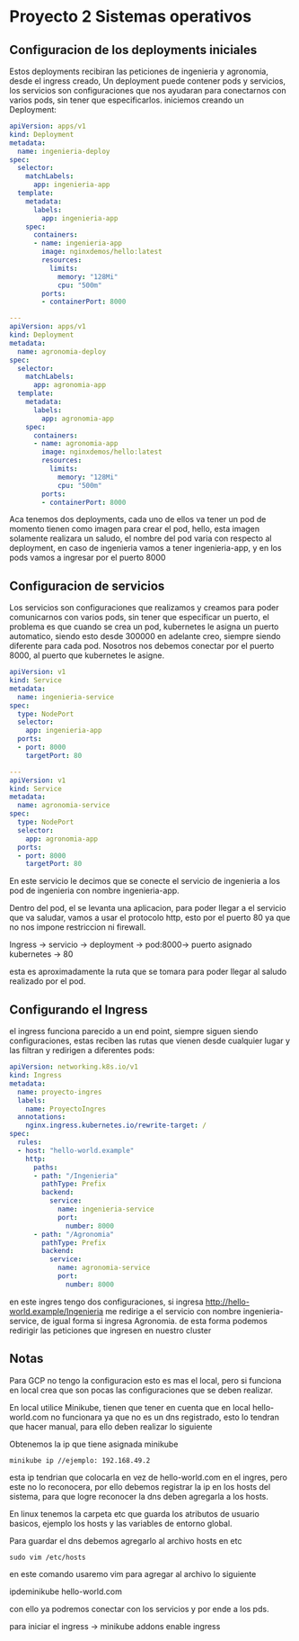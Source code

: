 # Proyecto 2 Sistemas operativos

## Configuracion de los deployments iniciales
Estos deployments recibiran las peticiones de ingenieria y agronomia, desde el ingress creado,
Un deployment puede contener pods y servicios, los servicios son configuraciones que nos ayudaran para conectarnos con varios pods, sin tener que especificarlos.
iniciemos creando un Deployment:
```yaml
apiVersion: apps/v1
kind: Deployment
metadata:
  name: ingenieria-deploy
spec:
  selector:
    matchLabels:
      app: ingenieria-app
  template:
    metadata:
      labels:
        app: ingenieria-app
    spec:
      containers:
      - name: ingenieria-app
        image: nginxdemos/hello:latest
        resources:
          limits:
            memory: "128Mi"
            cpu: "500m"
        ports:
        - containerPort: 8000

---
apiVersion: apps/v1
kind: Deployment
metadata:
  name: agronomia-deploy
spec:
  selector:
    matchLabels:
      app: agronomia-app
  template:
    metadata:
      labels:
        app: agronomia-app
    spec:
      containers:
      - name: agronomia-app
        image: nginxdemos/hello:latest
        resources:
          limits:
            memory: "128Mi"
            cpu: "500m"
        ports:
        - containerPort: 8000
```
Aca tenemos dos deployments, cada uno de ellos va tener un pod de momento tienen como imagen para crear el pod, hello, esta imagen solamente realizara un saludo, el nombre del pod varia con respecto al deployment, en caso de ingenieria vamos a tener ingenieria-app, y en los pods vamos a ingresar por el puerto 8000

## Configuracion de servicios
Los servicios son configuraciones que realizamos y creamos para poder comunicarnos con varios pods, sin tener que especificar un puerto, el problema es que cuando se crea un pod, kubernetes le asigna un puerto automatico, siendo esto desde 300000 en adelante creo, siempre siendo diferente para cada pod. Nosotros nos debemos conectar por el puerto 8000, al puerto que kubernetes le asigne.

```yaml
apiVersion: v1
kind: Service
metadata:
  name: ingenieria-service
spec:
  type: NodePort
  selector:
    app: ingenieria-app
  ports:
  - port: 8000
    targetPort: 80

---
apiVersion: v1
kind: Service
metadata:
  name: agronomia-service
spec:
  type: NodePort
  selector:
    app: agronomia-app
  ports:
  - port: 8000
    targetPort: 80
```
En este servicio le decimos que se conecte el servicio de ingenieria a los pod de ingenieria con nombre ingenieria-app.

Dentro del pod, el se levanta una aplicacion, para poder llegar a el servicio que va saludar, vamos a usar el protocolo http, esto por el puerto 80 ya que no nos impone restriccion ni firewall.

Ingress  -> servicio -> deployment -> pod:8000-> puerto asignado kubernetes -> 80

esta es aproximadamente la ruta que se tomara para poder llegar al saludo realizado por el pod.

## Configurando el Ingress
el ingress funciona parecido a un end point, siempre siguen siendo configuraciones, estas reciben las rutas que vienen desde cualquier lugar y las filtran y redirigen a diferentes pods:
```yaml
apiVersion: networking.k8s.io/v1
kind: Ingress
metadata:
  name: proyecto-ingres
  labels:
    name: ProyectoIngres
  annotations:
    nginx.ingress.kubernetes.io/rewrite-target: /
spec:
  rules:
  - host: "hello-world.example"
    http:
      paths:
      - path: "/Ingenieria"
        pathType: Prefix
        backend:
          service:
            name: ingenieria-service
            port:
              number: 8000
      - path: "/Agronomia"
        pathType: Prefix
        backend:
          service:
            name: agronomia-service
            port:
              number: 8000
```
en este ingres tengo dos configuraciones, si ingresa http://hello-world.example/Ingenieria me redirige a el servicio con nombre ingenieria-service, de igual forma si ingresa Agronomia. de esta forma podemos redirigir las peticiones que ingresen en nuestro cluster

## Notas

Para GCP no tengo la configuracion esto es mas el local, pero si funciona en local crea que son pocas las configuraciones que se deben realizar.

En local utilice Minikube, tienen que tener en cuenta que en local hello-world.com no funcionara ya que no es un dns registrado, esto lo tendran que hacer manual, para ello deben realizar lo siguiente

Obtenemos la ip que tiene asignada minikube
```bash
minikube ip //ejemplo: 192.168.49.2
```
esta ip tendrian que colocarla en vez de hello-world.com en el ingres, pero este no lo reconocera, por ello debemos registrar la ip en los hosts del sistema, para que logre reconocer la dns deben agregarla a los hosts.

En linux tenemos la carpeta etc que guarda los atributos de usuario basicos, ejemplo los hosts y las variables de entorno global.

Para guardar el dns debemos agregarlo al archivo hosts en etc

```
sudo vim /etc/hosts
```
en este comando usaremo vim para agregar al archivo lo siguiente

ipdeminikube hello-world.com

con ello ya podremos conectar con los servicios y por ende a los pds.

para iniciar el ingress -> minikube addons enable ingress
